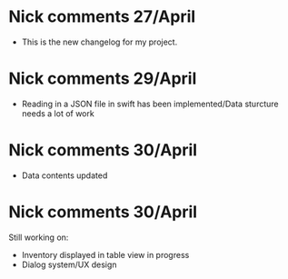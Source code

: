 # Nick comments 27/April
- This is the new changelog for my project.
# Nick comments 29/April
- Reading in a JSON file in swift has been implemented/Data sturcture needs a lot of work
# Nick comments 30/April
- Data contents updated
# Nick comments 30/April
Still working on:
- Inventory displayed in table view in progress
- Dialog system/UX design
